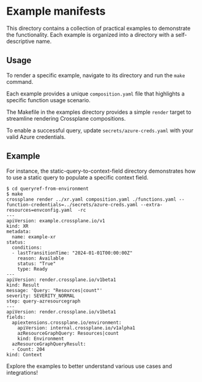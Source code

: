 # Example manifests

This directory contains a collection of practical examples to demonstrate the functionality. Each example is organized into a directory with a self-descriptive name.

## Usage

To render a specific example, navigate to its directory and run the `make` command.

Each example provides a unique `composition.yaml` file that highlights a specific function usage scenario.

The Makefile in the examples directory provides a simple `render` target to
streamline rendering Crossplane compositions.

To enable a successful query, update `secrets/azure-creds.yaml` with
your valid Azure credentials.

## Example

For instance, the static-query-to-context-field directory demonstrates how to use a static query to populate a specific context field.

```shell
$ cd queryref-from-environment
$ make
crossplane render ../xr.yaml composition.yaml ./functions.yaml --function-credentials=../secrets/azure-creds.yaml --extra-resources=envconfig.yaml  -rc
---
apiVersion: example.crossplane.io/v1
kind: XR
metadata:
  name: example-xr
status:
  conditions:
  - lastTransitionTime: "2024-01-01T00:00:00Z"
    reason: Available
    status: "True"
    type: Ready
---
apiVersion: render.crossplane.io/v1beta1
kind: Result
message: 'Query: "Resources|count"'
severity: SEVERITY_NORMAL
step: query-azresourcegraph
---
apiVersion: render.crossplane.io/v1beta1
fields:
  apiextensions.crossplane.io/environment:
    apiVersion: internal.crossplane.io/v1alpha1
    azResourceGraphQuery: Resources|count
    kind: Environment
  azResourceGraphQueryResult:
  - Count: 204
kind: Context
```

Explore the examples to better understand various use cases and integrations!
